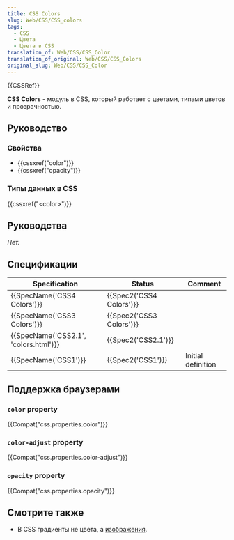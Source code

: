 ```yaml
---
title: CSS Colors
slug: Web/CSS/CSS_colors
tags:
  - CSS
  - Цвета
  - Цвета в CSS
translation_of: Web/CSS/CSS_Color
translation_of_original: Web/CSS/CSS_Colors
original_slug: Web/CSS/CSS_Color
---
```


{{CSSRef}}

**CSS Colors** - модуль в CSS, который работает с цветами, типами цветов и прозрачностью.

## Руководство

### Свойства

- {{cssxref("color")}}
- {{cssxref("opacity")}}

### Типы данных в CSS

{{cssxref("&lt;color&gt;")}}

## Руководства

_Нет._

## Спецификации

| Specification                         | Status                   | Comment            |
| ------------------------------------- | ------------------------ | ------------------ |
| {{SpecName('CSS4 Colors')}}           | {{Spec2('CSS4 Colors')}} |                    |
| {{SpecName('CSS3 Colors')}}           | {{Spec2('CSS3 Colors')}} |                    |
| {{SpecName('CSS2.1', 'colors.html')}} | {{Spec2('CSS2.1')}}      |                    |
| {{SpecName('CSS1')}}                  | {{Spec2('CSS1')}}        | Initial definition |

## Поддержка браузерами

### `color` property

{{Compat("css.properties.color")}}

### `color-adjust` property

{{Compat("css.properties.color-adjust")}}

### `opacity` property

{{Compat("css.properties.opacity")}}

## Смотрите также

- В CSS градиенты не цвета, а [изображения](/ru/docs/Web/CSS/CSS_Images).
